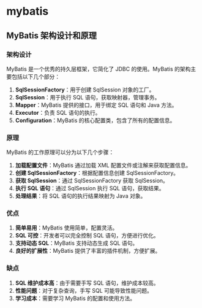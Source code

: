 # mybatis

## MyBatis 架构设计和原理

<!-- notecardId: 1735115555032 -->

### 架构设计

MyBatis 是一个优秀的持久层框架，它简化了 JDBC 的使用。MyBatis 的架构主要包括以下几个部分：

1. **SqlSessionFactory**：用于创建 SqlSession 对象的工厂。
2. **SqlSession**：用于执行 SQL 语句，获取映射器，管理事务。
3. **Mapper**：MyBatis 提供的接口，用于绑定 SQL 语句和 Java 方法。
4. **Executor**：负责 SQL 语句的执行。
5. **Configuration**：MyBatis 的核心配置类，包含了所有的配置信息。

### 原理

MyBatis 的工作原理可以分为以下几个步骤：

1. **加载配置文件**：MyBatis 通过加载 XML 配置文件或注解来获取配置信息。
2. **创建 SqlSessionFactory**：根据配置信息创建 SqlSessionFactory。
3. **获取 SqlSession**：通过 SqlSessionFactory 获取 SqlSession。
4. **执行 SQL 语句**：通过 SqlSession 执行 SQL 语句，获取结果。
5. **处理结果**：将 SQL 语句的执行结果映射为 Java 对象。

### 优点

1. **简单易用**：MyBatis 使用简单，配置灵活。
2. **SQL 可控**：开发者可以完全控制 SQL 语句，方便进行优化。
3. **支持动态 SQL**：MyBatis 支持动态生成 SQL 语句。
4. **良好的扩展性**：MyBatis 提供了丰富的插件机制，方便扩展。

### 缺点

1. **SQL 维护成本高**：由于需要手写 SQL 语句，维护成本较高。
2. **性能问题**：对于复杂查询，手写 SQL 可能导致性能问题。
3. **学习成本**：需要学习 MyBatis 的配置和使用方法。
